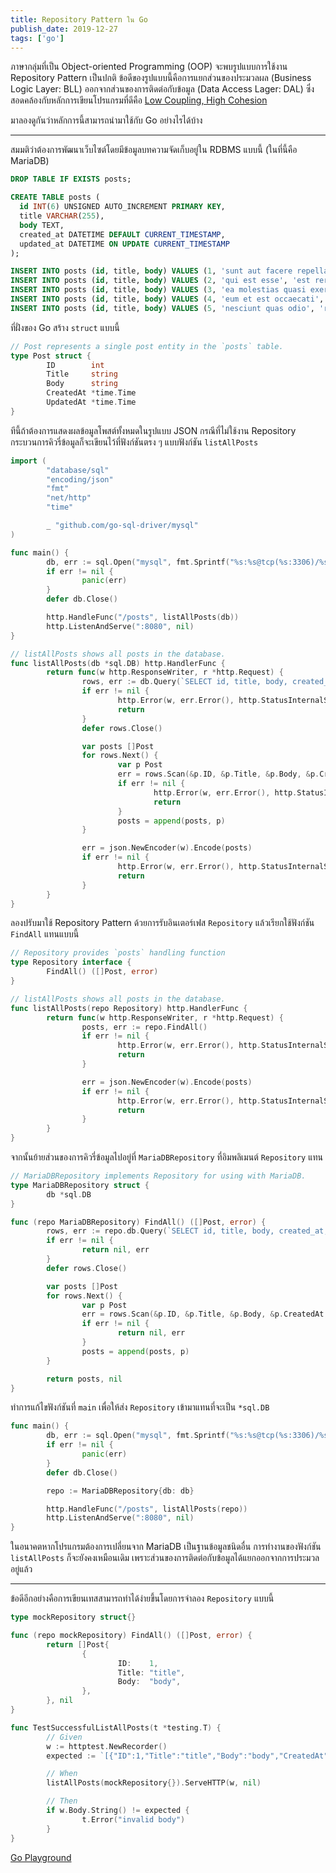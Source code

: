 ```yaml
---
title: Repository Pattern ใน Go
publish_date: 2019-12-27
tags: ['go']
---
```


ภาษากลุ่มที่เป็น Object-oriented Programming (OOP) จะพบรูปแบบการใช้งาน Repository Pattern เป็นปกติ ข้อดีของรูปแบบนี้คือการแยกส่วนของประมวลผล (Business Logic Layer: BLL) ออกจากส่วนของการติดต่อกับข้อมูล (Data Access Lager: DAL) ซึ่งสอดคล้องกับหลักการเขียนโปรแกรมที่ดีคือ [Low Coupling, High Cohesion](https://en.wikipedia.org/wiki/Loose_coupling)

มาลองดูกันว่าหลักการนี้สามารถนำมาใช้กับ Go อย่างไรได้บ้าง

---

สมมติว่าต้องการพัฒนาเว็บไซต์โดยมีข้อมูลบทความจัดเก็บอยู่ใน RDBMS แบบนี้ (ในที่นี้คือ MariaDB)

```sql
DROP TABLE IF EXISTS posts;

CREATE TABLE posts (
  id INT(6) UNSIGNED AUTO_INCREMENT PRIMARY KEY,
  title VARCHAR(255),
  body TEXT,
  created_at DATETIME DEFAULT CURRENT_TIMESTAMP,
  updated_at DATETIME ON UPDATE CURRENT_TIMESTAMP
);

INSERT INTO posts (id, title, body) VALUES (1, 'sunt aut facere repellat provident occaecati excepturi optio reprehenderit', 'quia et suscipit\nsuscipit recusandae consequuntur expedita et cum\nreprehenderit molestiae ut ut quas totam\nnostrum rerum est autem sunt rem eveniet architecto');
INSERT INTO posts (id, title, body) VALUES (2, 'qui est esse', 'est rerum tempore vitae\nsequi sint nihil reprehenderit dolor beatae ea dolores neque\nfugiat blanditiis voluptate porro vel nihil molestiae ut reiciendis\nqui aperiam non debitis possimus qui neque nisi nulla');
INSERT INTO posts (id, title, body) VALUES (3, 'ea molestias quasi exercitationem repellat qui ipsa sit aut', 'et iusto sed quo iure\nvoluptatem occaecati omnis eligendi aut ad\nvoluptatem doloribus vel accusantium quis pariatur\nmolestiae porro eius odio et labore et velit aut');
INSERT INTO posts (id, title, body) VALUES (4, 'eum et est occaecati', 'ullam et saepe reiciendis voluptatem adipisci\nsit amet autem assumenda provident rerum culpa\nquis hic commodi nesciunt rem tenetur doloremque ipsam iure\nquis sunt voluptatem rerum illo velit');
INSERT INTO posts (id, title, body) VALUES (5, 'nesciunt quas odio', 'repudiandae veniam quaerat sunt sed\nalias aut fugiat sit autem sed est\nvoluptatem omnis possimus esse voluptatibus quis\nest aut tenetur dolor neque');
```

ที่ฝั่งของ Go สร้าง `struct` แบบนี้

```go
// Post represents a single post entity in the `posts` table.
type Post struct {
        ID        int
        Title     string
        Body      string
        CreatedAt *time.Time
        UpdatedAt *time.Time
}
```

ทีนี้ถ้าต้องการแสดงผลข้อมูลโพสต์ทั้งหมดในรูปแบบ JSON กรณีที่ไม่ใช้งาน Repository กระบวนการคิวรี่ข้อมูลก็จะเขียนไว้ที่ฟังก์ชันตรง ๆ แบบฟังก์ชัน `listAllPosts`

```go
import (
        "database/sql"
        "encoding/json"
        "fmt"
        "net/http"
        "time"

        _ "github.com/go-sql-driver/mysql"
)

func main() {
        db, err := sql.Open("mysql", fmt.Sprintf("%s:%s@tcp(%s:3306)/%s?parseTime=true", "root", "my-secret-pw", "localhost", "go_repository_pattern"))
        if err != nil {
                panic(err)
        }
        defer db.Close()

        http.HandleFunc("/posts", listAllPosts(db))
        http.ListenAndServe(":8080", nil)
}

// listAllPosts shows all posts in the database.
func listAllPosts(db *sql.DB) http.HandlerFunc {
        return func(w http.ResponseWriter, r *http.Request) {
                rows, err := db.Query(`SELECT id, title, body, created_at, updated_at FROM posts`)
                if err != nil {
                        http.Error(w, err.Error(), http.StatusInternalServerError)
                        return
                }
                defer rows.Close()

                var posts []Post
                for rows.Next() {
                        var p Post
                        err = rows.Scan(&p.ID, &p.Title, &p.Body, &p.CreatedAt, &p.UpdatedAt)
                        if err != nil {
                                http.Error(w, err.Error(), http.StatusInternalServerError)
                                return
                        }
                        posts = append(posts, p)
                }

                err = json.NewEncoder(w).Encode(posts)
                if err != nil {
                        http.Error(w, err.Error(), http.StatusInternalServerError)
                        return
                }
        }
}
```

ลองปรับมาใช้ Repository Pattern ด้วยการรับอินเตอร์เฟส `Repository` แล้วเรียกใช้ฟังก์ชัน `FindAll` แทนแบบนี้

```go
// Repository provides `posts` handling function
type Repository interface {
        FindAll() ([]Post, error)
}

// listAllPosts shows all posts in the database.
func listAllPosts(repo Repository) http.HandlerFunc {
        return func(w http.ResponseWriter, r *http.Request) {
                posts, err := repo.FindAll()
                if err != nil {
                        http.Error(w, err.Error(), http.StatusInternalServerError)
                        return
                }

                err = json.NewEncoder(w).Encode(posts)
                if err != nil {
                        http.Error(w, err.Error(), http.StatusInternalServerError)
                        return
                }
        }
}
```

จากนั้นย้ายส่วนของการคิวรี่ข้อมูลไปอยู่ที่ `MariaDBRepository` ที่อิมพลิเมนต์ `Repository` แทน

```go
// MariaDBRepository implements Repository for using with MariaDB.
type MariaDBRepository struct {
        db *sql.DB
}

func (repo MariaDBRepository) FindAll() ([]Post, error) {
        rows, err := repo.db.Query(`SELECT id, title, body, created_at, updated_at FROM posts`)
        if err != nil {
                return nil, err
        }
        defer rows.Close()

        var posts []Post
        for rows.Next() {
                var p Post
                err = rows.Scan(&p.ID, &p.Title, &p.Body, &p.CreatedAt, &p.UpdatedAt)
                if err != nil {
                        return nil, err
                }
                posts = append(posts, p)
        }

        return posts, nil
}
```

ทำการแก้ไขฟังก์ชันที่ `main` เพื่อให้ส่ง `Repository` เข้ามาแทนที่จะเป็น `*sql.DB` 

```go
func main() {
        db, err := sql.Open("mysql", fmt.Sprintf("%s:%s@tcp(%s:3306)/%s?parseTime=true", "root", "my-secret-pw", "localhost", "go_repository_pattern"))
        if err != nil {
                panic(err)
        }
        defer db.Close()

        repo := MariaDBRepository{db: db}

        http.HandleFunc("/posts", listAllPosts(repo))
        http.ListenAndServe(":8080", nil)
}
```

ในอนาคตหากโปรแกรมต้องการเปลี่ยนจาก MariaDB เป็นฐานข้อมูลชนิดอื่น การทำงานของฟังก์ชัน `listAllPosts` ก็จะยังคงเหมือนเดิม เพราะส่วนของการติดต่อกับข้อมูลได้แยกออกจากการประมวลอยู่แล้ว

---

ข้อดีอีกอย่างคือการเขียนเทสสามารถทำได้ง่ายขึ้นโดยการจำลอง `Repository` แบบนี้

```go
type mockRepository struct{}

func (repo mockRepository) FindAll() ([]Post, error) {
        return []Post{
                {
                        ID:    1,
                        Title: "title",
                        Body:  "body",
                },
        }, nil
}

func TestSuccessfulListAllPosts(t *testing.T) {
        // Given
        w := httptest.NewRecorder()
        expected := `[{"ID":1,"Title":"title","Body":"body","CreatedAt":null,"UpdatedAt":null}]` + "\n"

        // When
        listAllPosts(mockRepository{}).ServeHTTP(w, nil)

        // Then
        if w.Body.String() != expected {
                t.Error("invalid body")
        }
}
```

[Go Playground](https://go.dev/play/p/9e9JKD1Svfx)